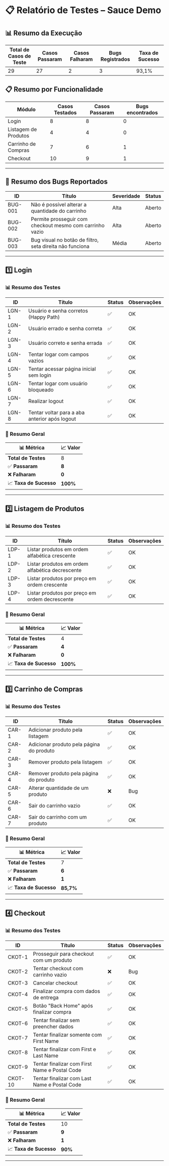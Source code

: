 # 📋 Relatório de Testes – Sauce Demo

## 📊 Resumo da Execução

| Total de Casos de Teste | Casos Passaram | Casos Falharam | Bugs Registrados | Taxa de Sucesso |
| ----------------------- | -------------- | -------------- | ---------------- | --------------- |
| 29                      | 27             | 2              | 3                | 93,1%           |

## 📋 Resumo por Funcionalidade

| Módulo               | Casos Testados | Casos Passaram | Bugs encontrados |
| -------------------- | -------------- | -------------- | ---------------- |
| Login                | 8              | 8              | 0                |
| Listagem de Produtos | 4              | 4              | 0                |
| Carrinho de Compras  | 7              | 6              | 1                |
| Checkout             | 10             | 9              | 1                |


---

## 🐞 Resumo dos Bugs Reportados

| ID      | Título                                                   | Severidade | Status |
| ------- | -------------------------------------------------------- | ---------- | ------ |
| BUG-001 | Não é possível alterar a quantidade do carrinho          | Alta       | Aberto |
| BUG-002 | Permite prosseguir com checkout mesmo com carrinho vazio | Alta       | Aberto |
| BUG-003 | Bug visual no botão de filtro, seta direita não funciona | Média      | Aberto |

---

## 1️⃣ Login

### 📊 Resumo dos Testes

| ID     | Título                                      | Status | Observações |
|--------|---------------------------------------------|--------|-------------|
| LGN-1  | Usuário e senha corretos (Happy Path)       | ✅     | OK          |
| LGN-2  | Usuário errado e senha correta              | ✅     | OK          |
| LGN-3  | Usuário correto e senha errada              | ✅     | OK          |
| LGN-4  | Tentar logar com campos vazios              | ✅     | OK          |
| LGN-5  | Tentar acessar página inicial sem login    | ✅     | OK          |
| LGN-6  | Tentar logar com usuário bloqueado         | ✅     | OK          |
| LGN-7  | Realizar logout                             | ✅     | OK          |
| LGN-8  | Tentar voltar para a aba anterior após logout | ✅  | OK          |

### 📌 Resumo Geral

| 📊 Métrica             | 📈 Valor |
| ---------------------- | -------- |
| **Total de Testes**    | 8        |
| ✅ **Passaram**         | **8**    |
| ❌ **Falharam**         | **0**    |
| 📈 **Taxa de Sucesso** | **100%** |

---

## 2️⃣ Listagem de Produtos

### 📊 Resumo dos Testes

| ID     | Título                                         | Status | Observações |
|--------|-----------------------------------------------|--------|-------------|
| LDP-1  | Listar produtos em ordem alfabética crescente | ✅     | OK          |
| LDP-2  | Listar produtos em ordem alfabética decrescente | ✅   | OK          |
| LDP-3  | Listar produtos por preço em ordem crescente  | ✅     | OK          |
| LDP-4  | Listar produtos por preço em ordem decrescente | ✅    | OK          |

### 📌 Resumo Geral

| 📊 Métrica             | 📈 Valor |
| ---------------------- | -------- |
| **Total de Testes**    | 4        |
| ✅ **Passaram**         | **4**    |
| ❌ **Falharam**         | **0**    |
| 📈 **Taxa de Sucesso** | **100%** |

---

## 3️⃣ Carrinho de Compras

### 📊 Resumo dos Testes

| ID     | Título                                               | Status | Observações |
|--------|-----------------------------------------------------|--------|-------------|
| CAR-1  | Adicionar produto pela listagem                     | ✅     | OK          |
| CAR-2  | Adicionar produto pela página do produto           | ✅     | OK          |
| CAR-3  | Remover produto pela listagem                       | ✅     | OK          |
| CAR-4  | Remover produto pela página do produto             | ✅     | OK          |
| CAR-5  | Alterar quantidade de um produto                    | ❌     | Bug         |
| CAR-6  | Sair do carrinho vazio                               | ✅     | OK          |
| CAR-7  | Sair do carrinho com um produto                     | ✅     | OK          |

### 📌 Resumo Geral

| 📊 Métrica             | 📈 Valor  |
| ---------------------- | --------- |
| **Total de Testes**    | 7         |
| ✅ **Passaram**         | **6**     |
| ❌ **Falharam**         | **1**     |
| 📈 **Taxa de Sucesso** | **85,7%** |

---

## 4️⃣ Checkout

### 📊 Resumo dos Testes

| ID      | Título                                                        | Status | Observações |
|---------|---------------------------------------------------------------|--------|-------------|
| CKOT-1  | Prosseguir para checkout com um produto                       | ✅     | OK          |
| CKOT-2  | Tentar checkout com carrinho vazio                             | ❌     | Bug         |
| CKOT-3  | Cancelar checkout                                              | ✅     | OK          |
| CKOT-4  | Finalizar compra com dados de entrega                          | ✅     | OK          |
| CKOT-5  | Botão "Back Home" após finalizar compra                        | ✅     | OK          |
| CKOT-6  | Tentar finalizar sem preencher dados                            | ✅     | OK          |
| CKOT-7  | Tentar finalizar somente com First Name                        | ✅     | OK          |
| CKOT-8  | Tentar finalizar com First e Last Name                         | ✅     | OK          |
| CKOT-9  | Tentar finalizar com First Name e Postal Code                  | ✅     | OK          |
| CKOT-10 | Tentar finalizar com Last Name e Postal Code                   | ✅     | OK          |

### 📌 Resumo Geral

| 📊 Métrica             | 📈 Valor |
| ---------------------- | -------- |
| **Total de Testes**    | 10       |
| ✅ **Passaram**         | **9**    |
| ❌ **Falharam**         | **1**    |
| 📈 **Taxa de Sucesso** | **90%**  |

---
